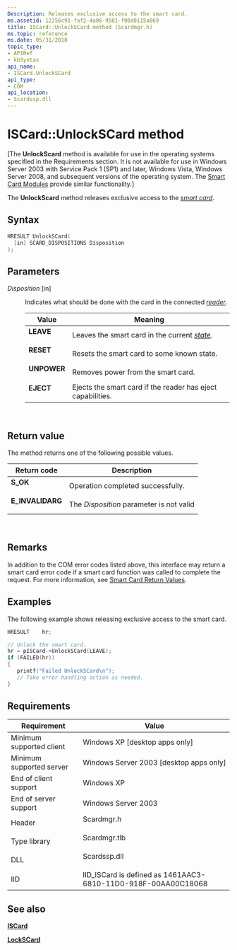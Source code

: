 ```yaml
---
Description: Releases exclusive access to the smart card.
ms.assetid: 12256c91-faf2-4a06-9501-f00d0115a069
title: ISCard::UnlockSCard method (Scardmgr.h)
ms.topic: reference
ms.date: 05/31/2018
topic_type: 
- APIRef
- kbSyntax
api_name: 
- ISCard.UnlockSCard
api_type: 
- COM
api_location: 
- Scardssp.dll
---
```


# ISCard::UnlockSCard method

\[The **UnlockScard** method is available for use in the operating systems specified in the Requirements section. It is not available for use in Windows Server 2003 with Service Pack 1 (SP1) and later, Windows Vista, Windows Server 2008, and subsequent versions of the operating system. The [Smart Card Modules](/previous-versions/windows/desktop/secsmart/smart-card-modules) provide similar functionality.\]

The **UnlockScard** method releases exclusive access to the [*smart card*](../secgloss/s-gly.md).

## Syntax


```C++
HRESULT UnlockSCard(
  [in] SCARD_DISPOSITIONS Disposition
);
```



## Parameters

<dl> <dt>

*Disposition* \[in\]
</dt> <dd>

Indicates what should be done with the card in the connected [*reader*](../secgloss/r-gly.md).



| Value                                                                                                                                      | Meaning                                                                                                            |
|--------------------------------------------------------------------------------------------------------------------------------------------|--------------------------------------------------------------------------------------------------------------------|
| <span id="LEAVE"></span><span id="leave"></span><dl> <dt>**LEAVE**</dt> </dl>       | Leaves the smart card in the current [*state*](../secgloss/s-gly.md).<br/> |
| <span id="RESET"></span><span id="reset"></span><dl> <dt>**RESET**</dt> </dl>       | Resets the smart card to some known state.<br/>                                                              |
| <span id="UNPOWER"></span><span id="unpower"></span><dl> <dt>**UNPOWER**</dt> </dl> | Removes power from the smart card.<br/>                                                                      |
| <span id="EJECT"></span><span id="eject"></span><dl> <dt>**EJECT**</dt> </dl>       | Ejects the smart card if the reader has eject capabilities.<br/>                                             |



 

</dd> </dl>

## Return value

The method returns one of the following possible values.



| Return code                                                                                  | Description                                         |
|----------------------------------------------------------------------------------------------|-----------------------------------------------------|
| <dl> <dt>**S\_OK**</dt> </dl>         | Operation completed successfully.<br/>        |
| <dl> <dt>**E\_INVALIDARG**</dt> </dl> | The *Disposition* parameter is not valid<br/> |



 

## Remarks

In addition to the COM error codes listed above, this interface may return a smart card error code if a smart card function was called to complete the request. For more information, see [Smart Card Return Values](authentication-return-values.md).

## Examples

The following example shows releasing exclusive access to the smart card.


```C++
HRESULT    hr;

// Unlock the smart card.
hr = pISCard->UnlockSCard(LEAVE);
if (FAILED(hr))
{
   printf("Failed UnlockSCard\n");
   // Take error handling action as needed.
}
```



## Requirements



| Requirement | Value |
|-------------------------------------|-----------------------------------------------------------------------------------------|
| Minimum supported client<br/> | Windows XP \[desktop apps only\]<br/>                                             |
| Minimum supported server<br/> | Windows Server 2003 \[desktop apps only\]<br/>                                    |
| End of client support<br/>    | Windows XP<br/>                                                                   |
| End of server support<br/>    | Windows Server 2003<br/>                                                          |
| Header<br/>                   | <dl> <dt>Scardmgr.h</dt> </dl>   |
| Type library<br/>             | <dl> <dt>Scardmgr.tlb</dt> </dl> |
| DLL<br/>                      | <dl> <dt>Scardssp.dll</dt> </dl> |
| IID<br/>                      | IID\_ISCard is defined as 1461AAC3-6810-11D0-918F-00AA00C18068<br/>               |



## See also

<dl> <dt>

[**ISCard**](iscard.md)
</dt> <dt>

[**LockSCard**](iscard-lockscard.md)
</dt> </dl>

 

 
